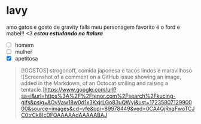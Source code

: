 # lavy
amo gatos e gosto de gravity falls
meu personagem favorito é o ford e mabel!! <3
***estou estudando no #alura***
- [ ] homem
- [ ] mulher
- [x] apetitosa

> [!GOSTOS]
> strogonoff, comida japonesa e tacos lindos e maravilhoso
> ![Screenshot of a comment on a GitHub issue showing an image, added in the Markdown, of an Octocat smiling and raising a tentacle.]https://www.google.com/url?sa=i&url=https%3A%2F%2Ftenor.com%2Fsearch%2Fkucing-gifs&psig=AOvVaw18w0d1x3KxjrLGo83uQWyj&ust=1723580712990000&source=images&cd=vfe&opi=89978449&ved=0CA4QjRxqFwoTCJC0trCk8IcDFQAAAAAdAAAAABAJ
